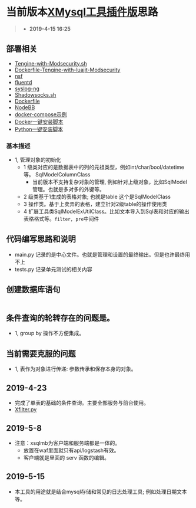 # 当前版本[XMysql工具插件版](#)思路
> - **2019-4-15 16:25**


## 部署相关
- [Tengine-with-Modsecurity.sh](./__dev/tengine/readme.md)
- [Dockerfile-Tengine-with-luajit-Modsecurity](./__dev/tengine/deployments/Dockerfile)
- [nsf](./__dev/nfs)
- [fluentd](./__dev/fluentd/readme.md)
- [syslog-ng](./__dev/zsyslog)
- [Shadowsocks.sh](./__dev/ss.sh)
- [Dockerfile](./__dev/pjblog/Dockerfile)
- [NodeBB](./__dev/nodebb)
- [docker-compose示例](./__dev/docker)
- [Docker一键安装脚本](./__dev/install_docker.sh)
- [Python一键安装脚本](./__dev/install_python.sh)


### 基本描述

- 1, 管理对象的初始化
  - 1 级类对应的是数据表中的列的元祖类型，例如int/char/bool/datetime等。 SqlModelColumnClass 
     - 当前版本不支持复杂对象的管理, 例如针对上级对象，比如SqlModel管理。也就是多对多的外键等。
  - 2 级类基于1生成的表格对象; 也就是table 这个是SqlModelClass
  - 3 操作类。基于上卖弄的表格，建立针对2级table的操作使用类
  - 4 扩展工具类SqlModelExUtilClass。比如文本导入到Sql表和对应的输出表格格式等。`filter, pre`中间件

## 代码编写思路和说明
- main.py 记录的是中心文件。也就是管理和设置的最终输出。但是也许最终用不上
- tests.py 记录单元测试的相关内容


## 创建数据库语句
```bash

```

## 条件查询的轮转存在的问题是。
- 1, group by 操作不方便集成。


## 当前需要克服的问题
- 1, 表作为对象进行传递: 参数传承和保存本身的对象。


## 2019-4-23
- 完成了单表的基础的条件查询。主要全部服务与前台使用。
- [Xfilter.py](./src/dao/Xfilter.py)

## 2019-5-8
- 注意：xsqlmb为客户端和服务端都是一体的。
  - 放置在waf里面就只有api/logstash有效。
  - 客户端就是里面的 serv 函数的编辑。

## 2019-5-15
- 本工具的用途就是结合mysql存储和常见的日志处理工具; 例如处理日期文本等。



